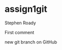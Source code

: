 # assign1git
Stephen Roady


First comment


































new git branch on GitHub
